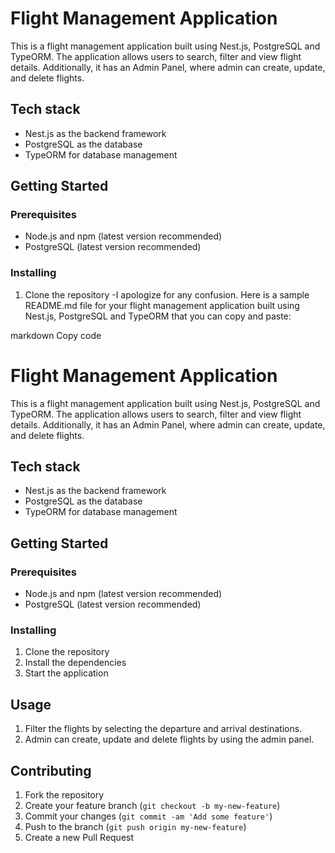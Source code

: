 # Flight Management Application

This is a flight management application built using Nest.js, PostgreSQL and TypeORM. The application allows users to search, filter and view flight details. Additionally, it has an Admin Panel, where admin can create, update, and delete flights.

## Tech stack
- Nest.js as the backend framework
- PostgreSQL as the database
- TypeORM for database management

## Getting Started

### Prerequisites
- Node.js and npm (latest version recommended)
- PostgreSQL (latest version recommended)

### Installing
1. Clone the repository
-I apologize for any confusion. Here is a sample README.md file for your flight management application built using Nest.js, PostgreSQL and TypeORM that you can copy and paste:

markdown
Copy code
# Flight Management Application

This is a flight management application built using Nest.js, PostgreSQL and TypeORM. The application allows users to search, filter and view flight details. Additionally, it has an Admin Panel, where admin can create, update, and delete flights.

## Tech stack
- Nest.js as the backend framework
- PostgreSQL as the database
- TypeORM for database management

## Getting Started

### Prerequisites
- Node.js and npm (latest version recommended)
- PostgreSQL (latest version recommended)

### Installing
1. Clone the repository
2. Install the dependencies
3. Start the application

## Usage

1. Filter the flights by selecting the departure and arrival destinations.
2. Admin can create, update and delete flights by using the admin panel.

## Contributing

1. Fork the repository
2. Create your feature branch (`git checkout -b my-new-feature`)
3. Commit your changes (`git commit -am 'Add some feature'`)
4. Push to the branch (`git push origin my-new-feature`)
5. Create a new Pull Request
